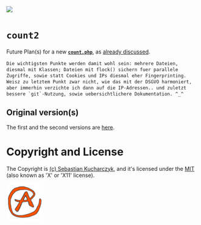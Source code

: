 <img src="https://kekse.biz/github.php?override=github:count2&text=`count2`&draw" />

# **`count2`**
Future Plan(s) for a new [**`count.php`**](https://github.com/kekse1/count.php/),
as [already discussed](https://www.php.de/forum/stellenangebote-und-projektausschreibungen/projekthilfe/1613771-%60count-php%60).

```
Die wichtigsten Punkte werden damit wohl sein: mehrere Dateien,
diesmal mit Klassen; Dateien mit flock() sichern fuer parallele
Zugriffe, sowie statt Cookies und IPs diesmal eher Fingerprinting.
Weisz zu letztem Punkt zwar nicht, wie das mit der DSGVO harmoniert,
aber immerhin verzichte ich dann auf die IP-Adressen.. und zuletzt
bessere `git`-Nutzung, sowie uebersichtlichere Dokumentation. ^_^
```

## Original version(s)
The first and the second versions are [here](https://github.com/kekse1/count.php/?tab=readme-ov-file#the-original-version).

# Copyright and License
The Copyright is [(c) Sebastian Kucharczyk](COPYRIGHT.txt),
and it's licensed under the [MIT](LICENSE.txt) (also known as 'X' or 'X11' license).

![kekse.biz](favicon.png)

